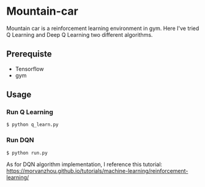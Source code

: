 # Mountain-car

Mountain car is a reinforcement learning environment in gym.
Here I've tried Q Learning and Deep Q Learning two different algorithms.

## Prerequiste
* Tensorflow
* gym

## Usage
### Run Q Learning
`$ python q_learn.py`

### Run DQN
`$ python run.py`

As for DQN algorithm implementation, I reference this tutorial:
https://morvanzhou.github.io/tutorials/machine-learning/reinforcement-learning/
